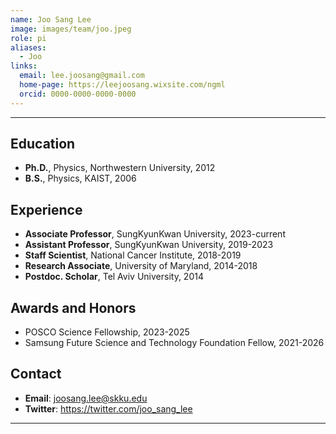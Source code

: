 ```yaml
---
name: Joo Sang Lee
image: images/team/joo.jpeg
role: pi
aliases:
  - Joo
links:
  email: lee.joosang@gmail.com
  home-page: https://leejoosang.wixsite.com/ngml
  orcid: 0000-0000-0000-0000
---
```


---

## **Education**
* **Ph.D.**, Physics, Northwestern University, 2012
* **B.S.**, Physics, KAIST, 2006

## **Experience**
* **Associate Professor**, SungKyunKwan University, 2023-current
* **Assistant Professor**, SungKyunKwan University, 2019-2023
* **Staff Scientist**, National Cancer Institute, 2018-2019
* **Research Associate**, University of Maryland, 2014-2018
* **Postdoc. Scholar**, Tel Aviv University, 2014

## **Awards and Honors**

* POSCO Science Fellowship, 2023-2025
* Samsung Future Science and Technology Foundation Fellow, 2021-2026

## **Contact**

* **Email**: joosang.lee@skku.edu
* **Twitter**: https://twitter.com/joo_sang_lee

---
